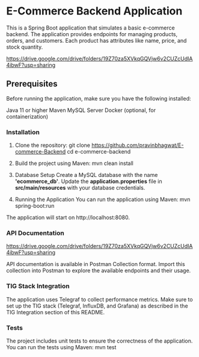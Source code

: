 # E-Commerce Backend Application
This is a Spring Boot application that simulates a basic e-commerce backend. The application provides endpoints for managing products, orders, and customers. Each product has attributes like name, price, and stock quantity.

https://drive.google.com/drive/folders/19Z70za5XVkqGQVjw6v2CUZcUdIA4ibwF?usp=sharing

## Prerequisites
Before running the application, make sure you have the following installed:

Java 11 or higher
Maven
MySQL Server
Docker (optional, for containerization)

### Installation
1. Clone the repository:
   git clone https://github.com/pravinbhagwat/E-commerce-Backend
   cd e-commerce-backend

2. Build the project using Maven:
   mvn clean install

3. Database Setup
   Create a MySQL database with the name **'ecommerce_db'**.
   Update the **application.properties** file in **src/main/resources** with your database credentials.

4. Running the Application
   You can run the application using Maven:
   mvn spring-boot:run

The application will start on http://localhost:8080.


### API Documentation

https://drive.google.com/drive/folders/19Z70za5XVkqGQVjw6v2CUZcUdIA4ibwF?usp=sharing

API documentation is available in Postman Collection format. Import this collection into Postman to explore the available endpoints and their usage.

### TIG Stack Integration
The application uses Telegraf to collect performance metrics. Make sure to set up the TIG stack (Telegraf, InfluxDB, and Grafana) as described in the TIG Integration section of this README.

### Tests
The project includes unit tests to ensure the correctness of the application. You can run the tests using Maven:
mvn test
